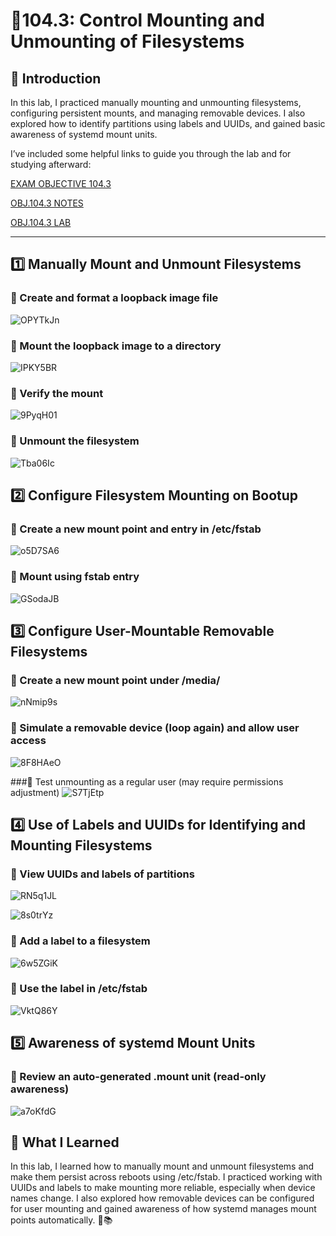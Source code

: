 # 📁104.3: Control Mounting and Unmounting of Filesystems

## 📝 Introduction
In this lab, I practiced manually mounting and unmounting filesystems, configuring persistent mounts, and managing removable devices. I also explored how to identify partitions using labels and UUIDs, and gained basic awareness of systemd mount units.


I’ve included some helpful links to guide you through the lab and for studying afterward:

[EXAM OBJECTIVE 104.3](https://www.lpi.org/our-certifications/exam-101-102-objectives/#104.3_Control_mounting_and_unmounting_of_filesystems)

[OBJ.104.3 NOTES](https://1drv.ms/w/c/354f1c8d534fbced/EcwIi7isjxNGkyRGKsCigR8B0_hn2e2xOtcvoj-4W12OQg?e=2R85f1)

[OBJ.104.3 LAB](https://1drv.ms/w/c/354f1c8d534fbced/EYSMSGN-WCJNhGUUcUGPqaQBDhp9DecYouOP4zA46M_WeQ?e=cGYP33)

---

## 1️⃣ Manually Mount and Unmount Filesystems
### 🔹 Create and format a loopback image file

![OPYTkJn](https://github.com/user-attachments/assets/8b3b976c-3da5-4f36-8472-dc6bebad1e55)

### 🔹 Mount the loopback image to a directory

![IPKY5BR](https://github.com/user-attachments/assets/25955fea-4a61-469c-9e28-81409ce81f47)

### 🔹 Verify the mount

![9PyqH01](https://github.com/user-attachments/assets/bdcc8254-52a4-4140-a323-0ad38e835380)

### 🔹 Unmount the filesystem

![Tba06Ic](https://github.com/user-attachments/assets/4aa18513-f151-48f4-9a58-fb0425a247a2)

## 2️⃣ Configure Filesystem Mounting on Bootup
### 🔹 Create a new mount point and entry in /etc/fstab

![o5D7SA6](https://github.com/user-attachments/assets/1c1a7c32-4fe2-4fb4-92c5-0896ff98f1e0)

### 🔹 Mount using fstab entry

![GSodaJB](https://github.com/user-attachments/assets/6349bcce-1220-40b3-a45c-9535ac360bc0)

## 3️⃣ Configure User-Mountable Removable Filesystems
### 🔹 Create a new mount point under /media/

![nNmip9s](https://github.com/user-attachments/assets/06678906-266d-44b1-8cfa-b141751f92a1)

### 🔹 Simulate a removable device (loop again) and allow user access

![8F8HAeO](https://github.com/user-attachments/assets/0832899f-e831-47d2-9291-4cab1a88b658)

###🔹 Test unmounting as a regular user (may require permissions adjustment)
![S7TjEtp](https://github.com/user-attachments/assets/3c505c30-172e-4417-887c-fd8020575f58)



## 4️⃣ Use of Labels and UUIDs for Identifying and Mounting Filesystems
### 🔹 View UUIDs and labels of partitions

![RN5q1JL](https://github.com/user-attachments/assets/8c5c3232-5635-4ebd-b42b-b4467845d954)

![8s0trYz](https://github.com/user-attachments/assets/37824ab1-13f9-4990-85b6-3943174ad856)

### 🔹 Add a label to a filesystem

![6w5ZGiK](https://github.com/user-attachments/assets/b071f8b2-dfa1-46f8-8006-ca1a8b1192b7)

### 🔹 Use the label in /etc/fstab

![VktQ86Y](https://github.com/user-attachments/assets/1df89f1f-720a-4093-b798-e17508158850)

## 5️⃣ Awareness of systemd Mount Units
### 🔹 Review an auto-generated .mount unit (read-only awareness)

![a7oKfdG](https://github.com/user-attachments/assets/7e873fa3-2248-404e-8af4-619e318af812)

## 🧠 What I Learned
In this lab, I learned how to manually mount and unmount filesystems and make them persist across reboots using /etc/fstab. I practiced working with UUIDs and labels to make mounting more reliable, especially when device names change. I also explored how removable devices can be configured for user mounting and gained awareness of how systemd manages mount points automatically. 🧩📚

